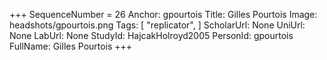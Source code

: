 +++
SequenceNumber =  26
Anchor: gpourtois
Title: Gilles Pourtois
Image: headshots/gpourtois.png
Tags: [ "replicator", ]
ScholarUrl: None
UniUrl: None
LabUrl: None
StudyId: HajcakHolroyd2005
PersonId: gpourtois
FullName: Gilles Pourtois
+++